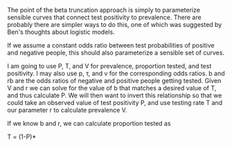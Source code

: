 
The point of the beta truncation approach is simply to parameterize sensible curves that connect test positivity to prevalence. There are probably there are simpler ways to do this, one of which was suggested by Ben's thoughts about logistic models.

If we assume a constant odds ratio between test probabilities of positive and negative people, this should also parameterize a sensible set of curves. 

I am going to use P, T, and V for prevalence, proportion tested, and test positivity. I may also use p, τ, and v for the corresponding odds ratios. b and rb are the odds ratios of negative and positive people getting tested. Given V and r we can solve for the value of b that matches a desired value of T, and thus calculate P. We will then want to invert this relationship so that we could take an observed value of test positivity P, and use testing rate T and our parameter r to calculate prevalence V.

If we know b and r, we can calculate proportion tested as 

T = (1-P)*
